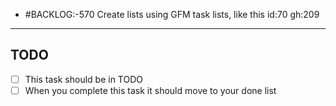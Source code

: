 - #BACKLOG:-570 Create lists using GFM task lists, like this id:70 gh:209
----
TODO
----
- [ ] This task should be in TODO
- [ ] When you complete this task it should move to your done list
